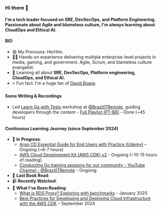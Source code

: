 ### Hi there 👋

#### I'm a tech leader focused on SRE, DevSecOps, and Platform Engineering. Passionate about Agile and blameless culture, I'm always learning about CloudOps and Ethical AI. 

#### BIO

- 😄 My Pronouns: He/Him.
- 👨‍🏭 Hands-on experience delivering multiple enterprise-level projects in media, gaming, and government. Agile, Scrum, and blameless culture evangelist.
- 🌱 Learning all about **SRE, DevSecOps, Platform engineering, CloudOps, and Ethical AI.**
- ⚡️ Fun fact: I'm a huge fan of [David Bowie](https://www.youtube.com/watch?v=iYYRH4apXDo).

#### Some Writing & Recordings

- Led [Learn Go with Tests](https://quii.gitbook.io/learn-go-with-tests) workshop at [@BrazilITRemote](https://brazilitremote.com/), guiding developers through the content - [Full Playlist (PT-BR)](https://www.youtube.com/playlist?list=PLdNLJT04XfQ5OQjhQZrjSe9oJlg7Yi0v6) - Done (~45 hours)

#### Continuous Learning Journey (since September 2024)

- 🎯 **In Progress**:
  - [Argo CD Essential Guide for End Users with Practice (Udemy)](https://www.udemy.com/course/argo-cd-essential-guide-for-end-users-with-practice/) – Ongoing (~6-7 hours)
  - [AWS Cloud Development Kit (AWS CDK) v2](https://docs.aws.amazon.com/cdk/v2/guide) - Ongoing (~10-15 hours of reading)
  - [Conducting Go training sessions for our community - YouTube Channel - @BrazilITRemote](https://www.youtube.com/@BrazilITRemote/streams) - Ongoing
- 📖 **Last Book Read**: 
- 📹 **Recently Watched**: 
- 📰 **What I've Been Reading**:
  - [What is RDS Proxy? Exploring with benchmarks](https://blog.sequin.io/rds-proxy/) - January 2025
  - [Best Practices for Developing and Deploying Cloud Infrastructure with the AWS CDK](https://docs.aws.amazon.com/cdk/v2/guide/best-practices.html) – September 2024


